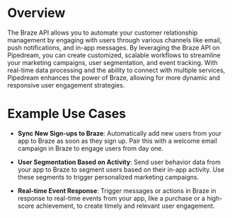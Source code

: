 # Overview

The Braze API allows you to automate your customer relationship management by engaging with users through various channels like email, push notifications, and in-app messages. By leveraging the Braze API on Pipedream, you can create customized, scalable workflows to streamline your marketing campaigns, user segmentation, and event tracking. With real-time data processing and the ability to connect with multiple services, Pipedream enhances the power of Braze, allowing for more dynamic and responsive user engagement strategies.

# Example Use Cases

- **Sync New Sign-ups to Braze**: Automatically add new users from your app to Braze as soon as they sign up. Pair this with a welcome email campaign in Braze to engage users from day one.

- **User Segmentation Based on Activity**: Send user behavior data from your app to Braze to segment users based on their in-app activity. Use these segments to trigger personalized marketing campaigns.

- **Real-time Event Response**: Trigger messages or actions in Braze in response to real-time events from your app, like a purchase or a high-score achievement, to create timely and relevant user engagement.
